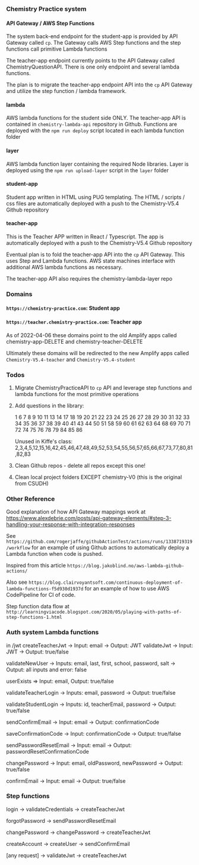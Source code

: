 ### Chemistry Practice system

#### API Gateway / AWS Step Functions

The system back-end endpoint for the student-app is provided by API Gateway called `cp`.  The Gateway calls AWS Step functions and the step functions call primitive Lambda functions

The teacher-app endpoint currently points to the API Gateway called ChemistryQuestionAPI.  There is one only endpoint and several lambda functions.  

The plan is to migrate the teacher-app endpoint API into the `cp` API Gateway and utilize the step function / lambda framework.

#### lambda

AWS lambda functions for the student side ONLY.  The teacher-app API is contained in `chemistry-lambda-api` repository in Github.
Functions are deployed with the `npm run deploy` script located in each lambda function folder 

#### layer

AWS lambda function layer containing the required Node libraries.  Layer is deployed using the `npm run upload-layer` script in the `layer` folder

#### student-app

Student app written in HTML using PUG templating.  The HTML / scripts / css files are automatically deployed with a push to the Chemistry-V5.4 Github repository

#### teacher-app

This is the Teacher APP written in React / Typescript.  The app is automatically deployed with a push to the Chemistry-V5.4 Github repository

Eventual plan is to fold the teacher-app API into the `cp` API Gateway. This uses Step and Lambda functions.  AWS state machines interface with additional AWS lambda functions as necessary.

The teacher-app API also requires the chemistry-lambda-layer repo

### Domains

#### `https://chemistry-practice.com`: Student app
#### `https://teacher.chemistry-practice.com`: Teacher app

As of 2022-04-06 these domains point to the old Amplify apps called chemistry-app-DELETE and chemistry-teacher-DELETE 

Ultimately these domains will be redirected to the new Amplify apps called `Chemistry-V5.4-teacher` and `Chemistry-V5.4-student`

### Todos

1. Migrate ChemistryPracticeAPI to `cp` API and leverage step functions and lambda functions for the most primitive operations
2. Add questions in the library:

   1 6 7 8 9 10 11 13 14 17 18 19 20 21 22 23 24 25 26 27 28 29 30 31 32 33 34 35 36 37 38 39 40 41 43 44 50 51 58 59 60 61 62 63 64 68 69 70 71 72 74 75 76 78 79 84 85 86
   
   Unused in Kiffe's class: 2,3,4,5,12,15,16,42,45,46,47,48,49,52,53,54,55,56,57,65,66,67,73,77,80,81,82,83

4. Clean Github repos - delete all repos except this one!
5. Clean local project folders EXCEPT chemistry-V0 (this is the original from CSUDH)

### Other Reference

Good explanation of how API Gateway mappings work at https://www.alexdebrie.com/posts/api-gateway-elements/#step-3-handling-your-response-with-integration-responses

See `https://github.com/rogerjaffe/githubActionTest/actions/runs/1338719319/workflow`
for an example of using Github actions to automatically deploy a Lambda function when code is pushed.

Inspired from this article `https://blog.jakoblind.no/aws-lambda-github-actions/`

Also see `https://blog.clairvoyantsoft.com/continuous-deployment-of-lambda-functions-f5d930d1937d` for an example of how to use AWS CodePipeline for CI of code.

Step function data flow at `http://learningviacode.blogspot.com/2020/05/playing-with-paths-of-step-functions-1.html`

### Auth system Lambda functions

in /jwt
createTeacherJwt -> Input: email -> Output: JWT
validateJwt -> Input: JWT -> Output: true/false

validateNewUser -> Inputs: email, last, first, school, password, salt -> Output: all inputs and error: false

userExists => Input: email, Output: true/false

validateTeacherLogin -> Inputs: email, password -> Output: true/false

validateStudentLogin -> Inputs: id, teacherEmail, password -> Output: true/false

sendConfirmEmail -> Input: email -> Output: confirmationCode

saveConfirmationCode -> Input: confirmationCode -> Output: true/false

sendPasswordResetEmail -> Input: email -> Output: passwordResetConfirmationCode

changePassword -> Input: email, oldPassword, newPassword -> Output: true/false

confirmEmail -> Input: email -> Output: true/false

### Step functions
login -> validateCredentials -> createTeacherJwt

forgotPassword -> sendPasswordResetEmail

changePassword -> changePassword -> createTeacherJwt

createAccount -> createUser -> sendConfirmEmail

[any request] -> validateJwt -> createTeacherJwt
